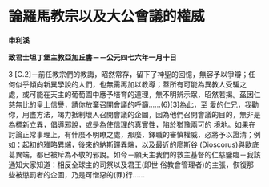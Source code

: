# 論羅馬教宗以及大公會議的權威


**申利溪**

**致君士坦丁堡主教亞加丘書－－公元四七六年一月十日**





3 
[C.2]－前任教宗們的教誨，昭然常存，留下了神聖的回憶，無容予以爭辯；任何似乎傾向新異學說的人們，也無需再加以教導；蓋所有可能為異教人受騙之
處，或可能在天主的葡萄園中應予培育的道理，無不明辨示眾，昭然若揭。茲因仁慈無比的皇上信譽，請你放棄召開會議的呼籲......(6)[3]為此，至
愛的仁兄，我勸你，用盡方法，竭力抵制壞人召開會議的企圖，因為他們召開會議的目的，無非是為標新立異，倡導邪說，或是為使信理的真實性，陷於猶豫兩可的
境地。如果在討論正常事理上，有什麼不明瞭之處，那麼，鐸職的審慎權威，必將予以證清；例如：起初的雅略異端，後來的納斯鐸異端，以及最近的廖斯谷
(Dioscorus)與歐底葛異端，都已被斥為不敬的邪說。如今－願天主我們的救主基督的仁慈鑒臨－我該通知大家知道：相反全球主的司祭以及君王(即世
俗教會管理者)的主張，恢復那些被懲罰者的企圖，乃是可憎惡的(罪)行..….

